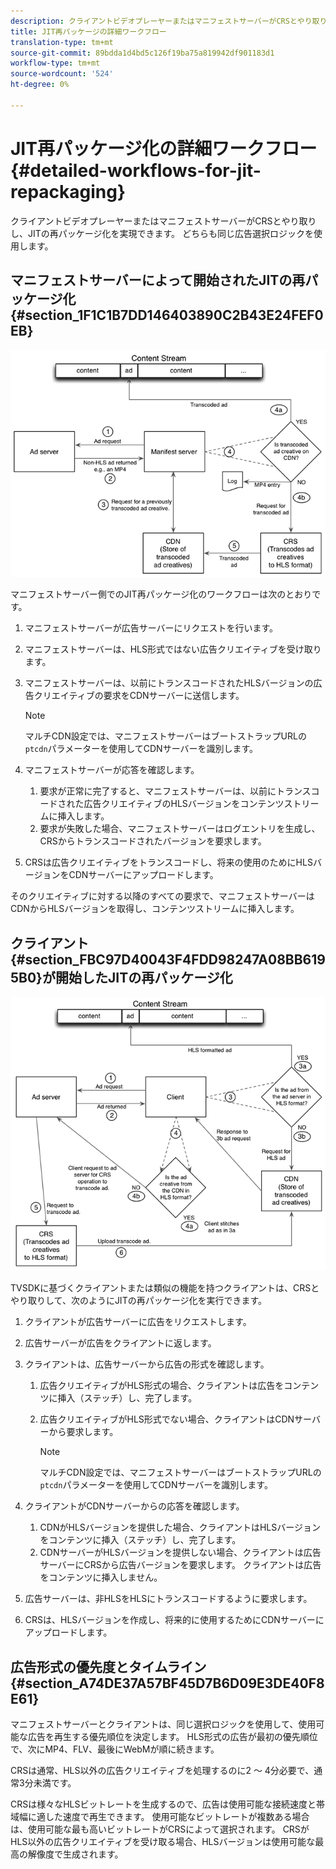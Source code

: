 ```yaml
---
description: クライアントビデオプレーヤーまたはマニフェストサーバーがCRSとやり取りし、JITの再パッケージ化を実現できます。 どちらも同じ広告選択ロジックを使用します。
title: JIT再パッケージの詳細ワークフロー
translation-type: tm+mt
source-git-commit: 89bdda1d4bd5c126f19ba75a819942df901183d1
workflow-type: tm+mt
source-wordcount: '524'
ht-degree: 0%

---
```



# JIT再パッケージ化の詳細ワークフロー{#detailed-workflows-for-jit-repackaging}

クライアントビデオプレーヤーまたはマニフェストサーバーがCRSとやり取りし、JITの再パッケージ化を実現できます。 どちらも同じ広告選択ロジックを使用します。

## マニフェストサーバーによって開始されたJITの再パッケージ化{#section_1F1C1B7DD146403890C2B43E24FEF0EB}

![](assets/ssai_JIT-workflow_web.png)

マニフェストサーバー側でのJIT再パッケージ化のワークフローは次のとおりです。

1. マニフェストサーバーが広告サーバーにリクエストを行います。
1. マニフェストサーバーは、HLS形式ではない広告クリエイティブを受け取ります。
1. マニフェストサーバーは、以前にトランスコードされたHLSバージョンの広告クリエイティブの要求をCDNサーバーに送信します。

   >[!NOTE]
   >
   >マルチCDN設定では、マニフェストサーバーはブートストラップURLの`ptcdn`パラメーターを使用してCDNサーバーを識別します。

1. マニフェストサーバーが応答を確認します。

   1. 要求が正常に完了すると、マニフェストサーバーは、以前にトランスコードされた広告クリエイティブのHLSバージョンをコンテンツストリームに挿入します。
   1. 要求が失敗した場合、マニフェストサーバーはログエントリを生成し、CRSからトランスコードされたバージョンを要求します。

1. CRSは広告クリエイティブをトランスコードし、将来の使用のためにHLSバージョンをCDNサーバーにアップロードします。

そのクリエイティブに対する以降のすべての要求で、マニフェストサーバーはCDNからHLSバージョンを取得し、コンテンツストリームに挿入します。

## クライアント{#section_FBC97D40043F4FDD98247A08BB6195B0}が開始したJITの再パッケージ化

<!--<a id="fig_hkn_ndt_3z"></a>-->

![](assets/ssai_JIT-workflow_client_web.png)

TVSDKに基づくクライアントまたは類似の機能を持つクライアントは、CRSとやり取りして、次のようにJITの再パッケージ化を実行できます。

1. クライアントが広告サーバーに広告をリクエストします。
1. 広告サーバーが広告をクライアントに返します。
1. クライアントは、広告サーバーから広告の形式を確認します。

   1. 広告クリエイティブがHLS形式の場合、クライアントは広告をコンテンツに挿入（ステッチ）し、完了します。
   1. 広告クリエイティブがHLS形式でない場合、クライアントはCDNサーバーから要求します。

      >[!NOTE]
      >
      >マルチCDN設定では、マニフェストサーバーはブートストラップURLの`ptcdn`パラメーターを使用してCDNサーバーを識別します。

1. クライアントがCDNサーバーからの応答を確認します。

   1. CDNがHLSバージョンを提供した場合、クライアントはHLSバージョンをコンテンツに挿入（ステッチ）し、完了します。
   1. CDNサーバーがHLSバージョンを提供しない場合、クライアントは広告サーバーにCRSから広告バージョンを要求します。 クライアントは広告をコンテンツに挿入しません。

1. 広告サーバーは、非HLSをHLSにトランスコードするように要求します。
1. CRSは、HLSバージョンを作成し、将来的に使用するためにCDNサーバーにアップロードします。

## 広告形式の優先度とタイムライン{#section_A74DE37A57BF45D7B6D09E3DE40F8E61}

マニフェストサーバーとクライアントは、同じ選択ロジックを使用して、使用可能な広告を再生する優先順位を決定します。 HLS形式の広告が最初の優先順位で、次にMP4、FLV、最後にWebMが順に続きます。

CRSは通常、HLS以外の広告クリエイティブを処理するのに2 ～ 4分必要で、通常3分未満です。

CRSは様々なHLSビットレートを生成するので、広告は使用可能な接続速度と帯域幅に適した速度で再生できます。 使用可能なビットレートが複数ある場合は、使用可能な最も高いビットレートがCRSによって選択されます。 CRSがHLS以外の広告クリエイティブを受け取る場合、HLSバージョンは使用可能な最高の解像度で生成されます。